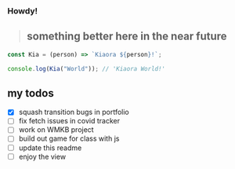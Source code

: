 ### Howdy!

> ## something better here in the near future

```javascript
const Kia = (person) => `Kiaora ${person}!`;

console.log(Kia("World")); // 'Kiaora World!'
```

## my todos

- [x] squash transition bugs in portfolio
- [ ] fix fetch issues in covid tracker
- [ ] work on WMKB project
- [ ] build out game for class with js
- [ ] update this readme
- [ ] enjoy the view
